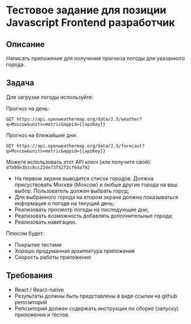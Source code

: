 # Тестовое задание для позиции Javascript Frontend разработчик

## Описание

Написать приложение для получения прогноза погоды для указанного города.

## Задача

Для загрузки погоды используйте:

Прогноз на день:
```http
GET https://api.openweathermap.org/data/2.5/weather?q=Moscow&units=metric&appid={{apiKey}}
```

Прогноз на ближайшие дни:
```http
GET https://api.openweathermap.org/data/2.5/forecast?q=Moscow&units=metric&appid={{apiKey}}
```

Можете использовать этот API ключ (или получите свой):
`d7b00e3b1c8cc224e73f52f2cf64a792`

* На первом экране выводится список городов. Должна присуствовать Москва
  (Moscow) и любые другие города на ваш выбор. Пользователь должен выбрать
  город;
* Для выбранного города на втором экране должна показываться информация о
  погоде на текущий день;
* Реализовать просмотр погоды на последующие дни;
* Реализовать возможность добавлять дополнительные города;
* Реализовать навигацию.

Плюсом будет:

* Покрытие тестами
* Хорошо продуманная архитектура приложения
* Скорость работы приложения

## Требования

* React / React-native
* Результаты должны быть представлены в виде ссылки на github репозиторий
* Репозиторий должен содержать инструкции по сборке (запуску) приложения и тестов
